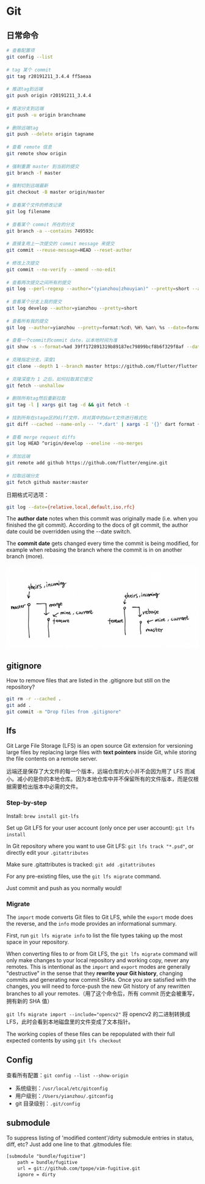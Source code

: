 # Git

## 日常命令

```bash
# 查看配置项
git config --list

# tag 某个 commit
git tag r20191211_3.4.4 ff5aeaa

# 推送tag到远端
git push origin r20191211_3.4.4

# 推送分支到远端
git push -u origin branchname

# 删除远端tag
git push --delete origin tagname

# 查看 remote 信息
git remote show origin

# 强制重置 master 到当前的提交
git branch -f master

# 强制切到远端最新
git checkout -B master origin/master

# 查看某个文件的修改记录
git log filename

# 查看某个 commit 所在的分支
git branch -a --contains 749593c

# 直接复用上一次提交的 commit message 来提交
git commit --reuse-message=HEAD --reset-author

# 修改上次提交
git commit --no-verify --amend --no-edit

# 查看两次提交之间所有的提交
git log --perl-regexp --author="(yianzhou|zhouyian)" --pretty=short --ancestry-path 1a795d0ff7dc3c32ae5a003cae740ae054bd1e9f..abbd10baace5efde21e279b78ec76b4f9496bd19 > ~/Downloads/$(echo `date +%s` | rev).log

# 查看某个分支上我的提交
git log develop --author=yianzhou --pretty=short

# 查看所有我的提交
git log --author=yianzhou --pretty=format:%cd\ %H\ %an\ %s --date=format:'%Y-%m-%d %H:%M:%S' --all | git name-rev --stdin --refs="release/*" > ~/Downloads/git.log

# 查看一个commit的commit date，以本地时间为准
git show -s --format=%ad 39ff172891319b89187ec79899bcf8b6f329f8af --date=local

# 克隆指定分支，深度1
git clone --depth 1 --branch master https://github.com/flutter/flutter.git

# 克隆深度为 1 之后，如何拉取其它提交
git fetch --unshallow

# 删除所有tag然后重新拉取
git tag -l | xargs git tag -d && git fetch -t

# 找到所有在stage区的diff文件，并对其中的dart文件进行格式化
git diff --cached --name-only -- '*.dart' | xargs -I '{}' dart format {}

# 查看 merge request diffs
git log HEAD ^origin/develop --oneline --no-merges

# 添加远端
git remote add github https://github.com/flutter/engine.git

# 拉取远端分支
git fetch github master:master
```

日期格式可选项：

```bash
git log --date={relative,local,default,iso,rfc}
```

The **author date** notes when this commit was originally made (i.e. when you finished the git commit). According to the docs of git commit, the author date could be overridden using the --date switch.

The **commit date** gets changed every time the commit is being modified, for example when rebasing the branch where the commit is in on another branch (more).

![img](/assets/images/fea19a87-fb67-4a85-ac07-d4dad995f08d.png)

## gitignore

How to remove files that are listed in the .gitignore but still on the repository?

```bash
git rm -r --cached .
git add .
git commit -m "Drop files from .gitignore"
```

## lfs

Git Large File Storage (LFS) is an open source Git extension for versioning large files by replacing large files with **text pointers** inside Git, while storing the file contents on a remote server.

远端还是保存了大文件的每一个版本，远端仓库的大小并不会因为用了 LFS 而减小。减小的是你的本地仓库。因为本地仓库中并不保留所有的文件版本，而是仅根据需要检出版本中必需的文件。

### Step-by-step

Install: `brew install git-lfs`

Set up Git LFS for your user account (only once per user account): `git lfs install`

In Git repository where you want to use Git LFS: `git lfs track "*.psd"`, or directly edit your `.gitattributes`

Make sure .gitattributes is tracked: `git add .gitattributes`

For any pre-existing files, use the `git lfs migrate` command.

Just commit and push as you normally would!

### Migrate

The `import` mode converts Git files to Git LFS, while the `export` mode does the reverse, and the `info` mode provides an informational summary.

First, run `git lfs migrate info` to list the file types taking up the most space in your repository.

When converting files to or from Git LFS, the `git lfs migrate` command will only make changes to your local repository and working copy, never any remotes. This is intentional as the `import` and `export` modes are generally "destructive" in the sense that they **rewrite your Git history**, changing commits and generating new commit SHAs. Once you are satisfied with the changes, you will need to force-push the new Git history of any rewritten branches to all your remotes.（用了这个命令后，所有 commit 历史会被重写，拥有新的 SHA 值）

`git lfs migrate import --include="opencv2"` 将 opencv2 的二进制转换成 LFS，此时会看到本地磁盘里的文件变成了文本指针。

The working copies of these files can be repopulated with their full expected contents by using `git lfs checkout`

## Config

查看所有配置：`git config --list --show-origin`

- 系统级别：`/usr/local/etc/gitconfig`
- 用户级别：`/Users/yianzhou/.gitconfig`
- git 目录级别：`.git/config`

## submodule

To suppress listing of 'modified content'/dirty submodule entries in status, diff, etc? Just add one line to that .gitmodules file:

```
[submodule "bundle/fugitive"]
    path = bundle/fugitive
    url = git://github.com/tpope/vim-fugitive.git
    ignore = dirty
```
